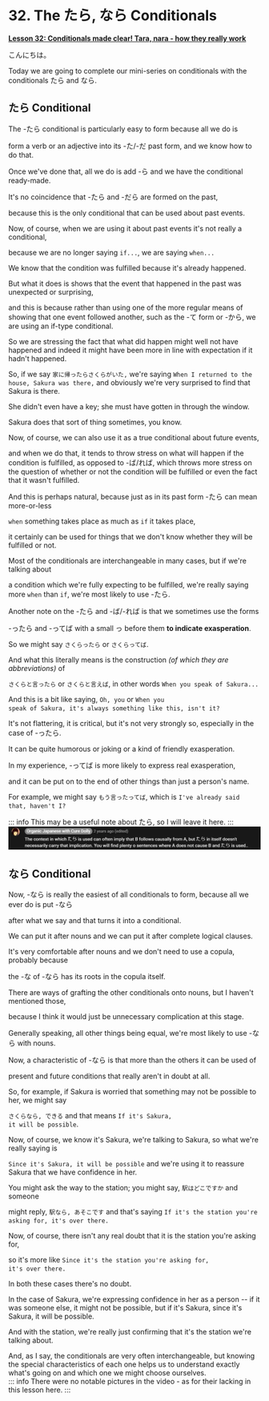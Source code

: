 # **32. The たら, なら Conditionals**

[**Lesson 32: Conditionals made clear! Tara, nara - how they really work**](https://www.youtube.com/watch?v=fzNo53_b8W0&list=PLg9uYxuZf8x_A-vcqqyOFZu06WlhnypWj&index=34&pp=iAQB)

こんにちは。

Today we are going to complete our mini-series on conditionals with the conditionals たら and なら.

## たら Conditional

The -たら conditional is particularly easy to form because all we do is

form a verb or an adjective into its -た/-だ past form, and we know how to do that.

Once we've done that, all we do is add -ら and we have the conditional ready-made.

It's no coincidence that -たら and -だら are formed on the past,

because this is the only conditional that can be used about past events.

Now, of course, when we are using it about past events it's not really a conditional,

because we are no longer saying <code>if...</code>, we are saying <code>when...</code>

We know that the condition was fulfilled because it's already happened.

But what it does is shows that the event that happened in the past was unexpected or surprising,

and this is because rather than using one of the more regular means of showing that one event followed another, such as the -て form or -から, we are using an if-type conditional.

So we are stressing the fact that what did happen might well not have happened and indeed it might have been more in line with expectation if it hadn't happened.

So, if we say <code>家に帰ったらさくらがいた,</code> we're saying <code>When I returned to the house, Sakura was there,</code> and obviously we're very surprised to find that Sakura is there.

She didn't even have a key; she must have gotten in through the window.

Sakura does that sort of thing sometimes, you know.

Now, of course, we can also use it as a true conditional about future events,

and when we do that, it tends to throw stress on what will happen if the condition is fulfilled, as opposed to -ば/れば, which throws more stress on the question of whether or not the condition will be fulfilled or even the fact that it wasn't fulfilled.

And this is perhaps natural, because just as in its past form -たら can mean more-or-less

<code>when</code> something takes place as much as <code>if</code> it takes place,

it certainly can be used for things that we don't know whether they will be fulfilled or not.

Most of the conditionals are interchangeable in many cases, but if we're talking about

a condition which we're fully expecting to be fulfilled, we're really saying more <code>when</code> than <code>if</code>, we're most likely to use -たら.

Another note on the -たら and -ば/-れば is that we sometimes use the forms

-ったら and -ってば with a small っ before them **to indicate exasperation**.

So we might say <code>さくらったら</code> or <code>さくらってば</code>.

And what this literally means is the construction *(of which they are abbreviations)* of

<code>さくらと言ったら</code> or <code>さくらと言えば</code>, in other words <code>When you speak of Sakura...</code>

And this is a bit like saying, <code>Oh, you</code> or <code>When you speak of Sakura, it's always something like this, isn't it?</code>

It's not flattering, it is critical, but it's not very strongly so, especially in the case of -ったら.

It can be quite humorous or joking or a kind of friendly exasperation.

In my experience, -ってば is more likely to express real exasperation,

and it can be put on to the end of other things than just a person's name.

For example, we might say <code>もう言ったってば</code>, which is <code>I've already said that, haven't I?</code>

::: info
This may be a useful note about たら, so I will leave it here.
:::
![](media/image1063.webp)

## なら Conditional

Now, -なら is really the easiest of all conditionals to form, because all we ever do is put -なら

after what we say and that turns it into a conditional.

We can put it after nouns and we can put it after complete logical clauses.

It's very comfortable after nouns and we don't need to use a copula, probably because

the -な of -なら has its roots in the copula itself.

There are ways of grafting the other conditionals onto nouns, but I haven't mentioned those,

because I think it would just be unnecessary complication at this stage.

Generally speaking, all other things being equal, we're most likely to use -なら with nouns.

Now, a characteristic of -なら is that more than the others it can be used of

present and future conditions that really aren't in doubt at all.

So, for example, if Sakura is worried that something may not be possible to her, we might say

<code>さくらなら, できる</code> and that means <code>If it's Sakura, it will be possible</code>.

Now, of course, we know it's Sakura, we're talking to Sakura, so what we're really saying is

<code>Since it's Sakura, it will be possible</code> and we're using it to reassure Sakura that we have confidence in her.

You might ask the way to the station; you might say, <code>駅はどこですか</code> and someone

might reply, <code>駅なら, あそこです</code> and that's saying <code>If it's the station you're asking for, it's over there.</code>

Now, of course, there isn't any real doubt that it is the station you're asking for,

so it's more like <code>Since it's the station you're asking for, it's over there.</code>

In both these cases there's no doubt.

In the case of Sakura, we're expressing confidence in her as a person -- if it was someone else, it might not be possible, but if it's Sakura, since it's Sakura, it will be possible.

And with the station, we're really just confirming that it's the station we're talking about.

And, as I say, the conditionals are very often interchangeable, but knowing the special characteristics of each one helps us to understand exactly what's going on and which one we might choose ourselves.  
::: info
There were no notable pictures in the video - as for their lacking in this lesson here.
:::